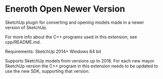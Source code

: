 # Eneroth Open Newer Version

SketchUp plugin for converting and opening models made in a newer version of
SketchUp.

For more info about the C++ programs used in this extension, see cpp/README.md.

Requirements:
SketchUp 2014+
Windows 64 bit

Supports SketchUp models from versions up to 2018. For each new mayor SketchUp
version the C++ program in this extension needs to be updated to use the new
SDK, supporting that version.
